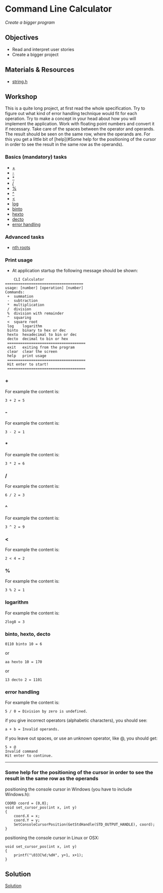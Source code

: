 # Command Line Calculator
*Create a bigger program*

## Objectives
 - Read and interpret user stories
 - Create a bigger project


## Materials & Resources

- [string.h](https://www.tutorialspoint.com/c_standard_library/string_h.htm)

## Workshop
This is a quite long project, at first read the whole specification. Try to figure out what kind of error handling technique would fit for each operation. Try to make a concept in your head about how you will implement the application. Work with floating point numbers and convert it if necessary. Take care of the spaces between the operator and operands. The result should be seen on the same row, where the operands are. For this you get a little bit of [help](#Some help for the positioning of the cursor in order to see the result in the same row as the operands).

### Basics (mandatory) tasks
- [+](#+)
- [-](#-)
- [*](#*)
- [/](#/)
- [%](#%)
- [^](#^)
- [<](#<)
- [log](#logarithm)
- [binto](#binto)
- [hexto](#binto)
- [decto](#binto)
- [error handling](#error-handling)

### Advanced tasks
- [nth roots](https://en.wikipedia.org/wiki/Nth_root)

### Print usage
 - At application startup the following message should be shown:

```
	CLI Calculator
====================================
usage: [number] [operation] [number]
Commands:
 +	summation
 -	subtraction
 *	multiplication
 /	division
 %	division with remainder
 ^	squaring
 <	square root
 log	logarithm
 binto	binary to hex or dec
 hexto	hexadecimal to bin or dec
 decto	decimal to bin or hex
 ====================================
 exit	exiting from the program
 clear	clear the screen
 help	print usage
 ====================================
 Hit enter to start!
 ====================================
 ```

### +

For example the content is:

```
3 + 2 = 5

```

### -


For example the content is:

```
3 - 2 = 1

```

### *

For example the content is:

```
3 * 2 = 6

```

### /

For example the content is:

```
6 / 2 = 3

```

### ^

For example the content is:

```
3 ^ 2 = 9

```

### <

For example the content is:

```
2 < 4 = 2

```

### %

For example the content is:

```
3 % 2 = 1

```

### logarithm

For example the content is:

```
2log8 = 3

```


### binto, hexto, decto
```
0110 binto 10 = 6
```
or
```
aa hexto 10 = 170
```
or
```
13 decto 2 = 1101
```


### error handling

For example the content is:

```
5 / 0 = Division by zero is undefined.
```
if you give incorrect operators (alphabetic characters), you should see:
```
a + b = Invalid operands.
```
if you leave out spaces, or use an unknown operator, like @, you should get:
```
5 + @
Invalid command
Hit enter to continue.
```
---

### Some help for the positioning of the cursor in order to see the result in the same row as the operands
positioning the console cursor in Windows (you have to include Windows.h):
```
COORD coord = {0,0};
void set_cursor_pos(int x, int y)
{
	coord.X = x;
	coord.Y = y;
	SetConsoleCursorPosition(GetStdHandle(STD_OUTPUT_HANDLE), coord);
}
```

positioning the console cursor in Linux or OSX:
```
void set_cursor_pos(int x, int y)
{
	printf("\033[%d;%dH", y+1, x+1);
}
```


## Solution
[Solution](#)
